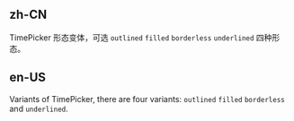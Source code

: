 ## zh-CN

TimePicker 形态变体，可选 `outlined` `filled` `borderless` `underlined` 四种形态。

## en-US

Variants of TimePicker, there are four variants: `outlined` `filled` `borderless` and `underlined`.
